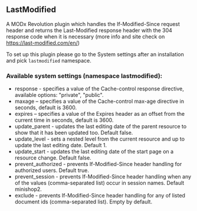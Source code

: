 ## LastModified

A MODx Revolution plugin which handles the If-Modified-Since request header and returns the Last-Modified response
header with the 304 response code when it is necessary (more info and site check on https://last-modified.com/en/)

To set up this plugin please go to the System settings after an installation and pick `lastmodified` namespace.


### Available system settings (namespace lastmodified):

* response -  specifies a value of the Cache-control response directive, available options: "private", "public".
* maxage – specifies a value of the Cache-control max-age directive in seconds, default is 3600.
* expires – specifies a value of the Expires header as an offset from the current time in seconds, default is 3600.
* update_parent - updates the last editing date of the parent resource to show that it has been updated too. Default false.
* update_level - sets a nested level from the current resource and up to update the last editing date. Default 1.
* update_start - updates the last editing date of the start page on a resource change. Default false.
* prevent_authorized - prevents If-Modified-Since header handling for authorized users. Default true.
* prevent_session - prevents If-Modified-Since header handling when any of the values (comma-separated list) occur in session names. Default minishop2.
* exclude - prevents If-Modified-Since header handling for any of listed document ids (comma-separated list). Empty by default.
